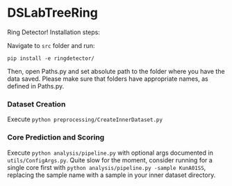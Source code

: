 # DSLabTreeRing

Ring Detector! Installation steps:

Navigate to `src` folder and run:

`pip install -e ringdetector/`

Then, open Paths.py and set absolute path to the folder where you have the data saved. Please make sure that folders have appropriate names, as defined in Paths.py.

### Dataset Creation
Execute `python preprocessing/CreateInnerDataset.py`

### Core Prediction and Scoring
Execute `python analysis/pipeline.py` with optional args documented in `utils/ConfigArgs.py`. Quite slow for the moment, consider running for a single core first with `python analysis/pipeline.py -sample KunA01SS`, replacing the sample name with a sample in your inner dataset directory.
